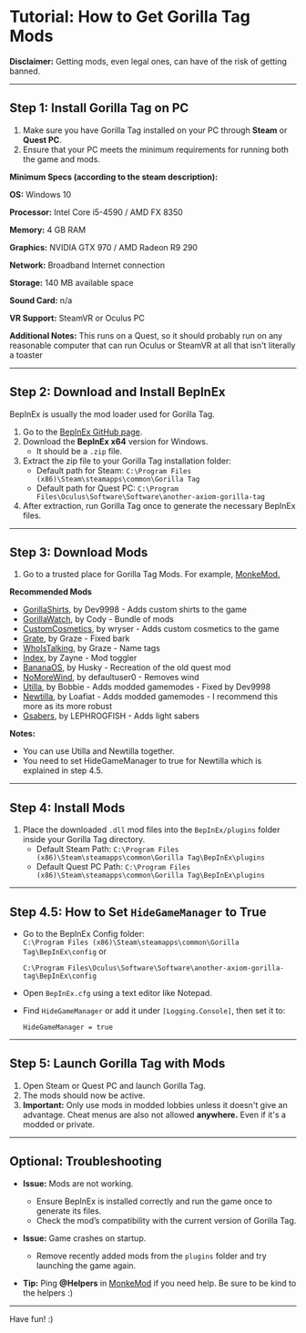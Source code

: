 # Tutorial: How to Get Gorilla Tag Mods 

**Disclaimer:** Getting mods, even legal ones, can have of the risk of getting banned. 

---

## **Step 1: Install Gorilla Tag on PC**
1. Make sure you have Gorilla Tag installed on your PC through **Steam** or **Quest PC**.
2. Ensure that your PC meets the minimum requirements for running both the game and mods.

**Minimum Specs (according to the steam description):**

**OS:** Windows 10

**Processor:** Intel Core i5-4590 / AMD FX 8350

**Memory:** 4 GB RAM

**Graphics:** NVIDIA GTX 970 / AMD Radeon R9 290

**Network:** Broadband Internet connection

**Storage:** 140 MB available space

**Sound Card:** n/a

**VR Support:** SteamVR or Oculus PC

**Additional Notes:** This runs on a Quest, so it should probably run on any reasonable computer that can run Oculus or SteamVR at all that isn't literally a toaster

---

## **Step 2: Download and Install BepInEx**
BepInEx is usually the mod loader used for Gorilla Tag.

1. Go to the [BepInEx GitHub page](https://github.com/BepInEx/BepInEx/releases).
2. Download the **BepInEx x64** version for Windows.
   - It should be a `.zip` file.
3. Extract the zip file to your Gorilla Tag installation folder:
   - Default path for Steam: `C:\Program Files (x86)\Steam\steamapps\common\Gorilla Tag`
   - Default path for Quest PC: `C:\Program Files\Oculus\Software\Software\another-axiom-gorilla-tag`
4. After extraction, run Gorilla Tag once to generate the necessary BepInEx files.

---

## **Step 3: Download Mods**
1. Go to a trusted place for Gorilla Tag Mods. For example, [MonkeMod.](https://discord.gg/b2MhDBAzTv)

**Recommended Mods**
- [GorillaShirts](https://github.com/developer9998/GorillaShirts), by Dev9998 - Adds custom shirts to the game
- [GorillaWatch](https://github.com/developer-cody/GorillaWatch), by Cody - Bundle of mods
- [CustomCosmetics](https://github.com/defaultuser0-nerd/CustomCosmetics), by wryser - Adds custom cosmetics to the game
- [Grate](https://github.com/The-Graze/Grate), by Graze - Fixed bark
- [WhoIsTalking](https://github.com/The-Graze/WhoIsTalking), by Graze - Name tags
- [Index](https://github.com/zaynethedev/Index), by Zayne - Mod toggler 
- [BananaOS](https://github.com/HuskyGT/Banana-OS/tree/main), by Husky - Recreation of the old quest mod
- [NoMoreWind](https://github.com/defaultuser0-nerd/NoMoreWind), by defaultuser0 - Removes wind
- [Utilla](https://github.com/developer9998/Utilla), by Bobbie - Adds modded gamemodes - Fixed by Dev9998
- [Newtilla](https://github.com/Loafiat/Newtilla), by Loafiat - Adds modded gamemodes - I recommend this more as its more robust
- [Gsabers](https://github.com/LEPHROGFISH/Gsabers-Remastered), by LEPHROGFISH - Adds light sabers

**Notes:** 
- You can use Utilla and Newtilla together.
- You need to set HideGameManager to true for Newtilla which is explained in step 4.5.
  
---

## **Step 4: Install Mods**
1. Place the downloaded `.dll` mod files into the `BepInEx/plugins` folder inside your Gorilla Tag directory.
   - Default Steam Path: `C:\Program Files (x86)\Steam\steamapps\common\Gorilla Tag\BepInEx\plugins`
   - Default Quest PC Path: `C:\Program Files (x86)\Steam\steamapps\common\Gorilla Tag\BepInEx\plugins`
---
## **Step 4.5: How to Set `HideGameManager` to True**
- Go to the BepInEx Config folder:  
  `C:\Program Files (x86)\Steam\steamapps\common\Gorilla Tag\BepInEx\config` or
  
  `C:\Program Files\Oculus\Software\Software\another-axiom-gorilla-tag\BepInEx\config`
- Open `BepInEx.cfg` using a text editor like Notepad.
- Find `HideGameManager` or add it under `[Logging.Console]`, then set it to:
  
  ```plaintext
  HideGameManager = true
---

## **Step 5: Launch Gorilla Tag with Mods**
1. Open Steam or Quest PC and launch Gorilla Tag.
2. The mods should now be active.
3. **Important:** Only use mods in modded lobbies unless it doesn't give an advantage. Cheat menus are also not allowed **anywhere.** Even if it's a modded or private.

---

## **Optional: Troubleshooting**
- **Issue:** Mods are not working.  
  - Ensure BepInEx is installed correctly and run the game once to generate its files.
  - Check the mod’s compatibility with the current version of Gorilla Tag.
  
- **Issue:** Game crashes on startup.  
  - Remove recently added mods from the `plugins` folder and try launching the game again.

- **Tip:** Ping **@Helpers** in [MonkeMod](https://discord.gg/b2MhDBAzTv) if you need help. Be sure to be kind to the helpers :)

---

Have fun! :)
